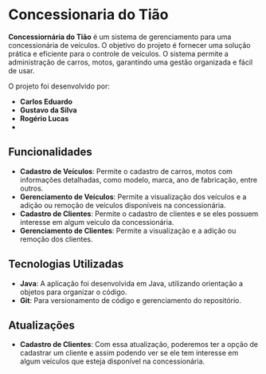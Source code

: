 # Concessionaria do Tião

**Concessiornária do Tião** é um sistema de gerenciamento para uma concessionária de veículos. O objetivo do projeto é fornecer uma solução prática e eficiente para o controle de veículos. O sistema permite a administração de carros, motos, garantindo uma gestão organizada e fácil de usar.

O projeto foi desenvolvido por:

- **Carlos Eduardo**
- **Gustavo da Silva**
- **Rogério Lucas**
- 
## Funcionalidades

- **Cadastro de Veículos**: Permite o cadastro de carros, motos com informações detalhadas, como modelo, marca, ano de fabricação, entre outros.
- **Gerenciamento de Veículos**: Permite a visualização dos veículos e a adição ou remoção de veículos disponíveis na concessionária.
- **Cadastro de Clientes**: Permite o cadastro de clientes e se eles possuem interesse em algum veículo da concessionária.
- **Gerenciamento de Clientes**: Permite a visualização e a adição ou remoção dos clientes.

## Tecnologias Utilizadas

- **Java**: A aplicação foi desenvolvida em Java, utilizando orientação a objetos para organizar o código.
- **Git**: Para versionamento de código e gerenciamento do repositório.

## Atualizações

- **Cadastro de Clientes**: Com essa atualização, poderemos ter a opção de cadastrar um cliente e assim podendo ver se ele tem interesse em algum veículos que esteja disponível na concessionária.
  
